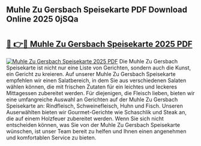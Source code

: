 ## Muhle Zu Gersbach Speisekarte PDF Download Online 2025 0jSQa

# <h2><a href="http://gc5gsxs.nevu.top/?p=Muhle+Zu+Gersbach+Speisekarte">🔗 👉🔴 Muhle Zu Gersbach Speisekarte 2025 PDF</a></h2>

[![Muhle Zu Gersbach Speisekarte 2025 PDF](https://i.imgur.com/dBaPXMq.png)](http://gc5gsxs.nevu.top/?p=Muhle+Zu+Gersbach+Speisekarte)
Die Muhle Zu Gersbach Speisekarte ist nicht nur eine Liste von Gerichten, sondern auch die Kunst, ein Gericht zu kreieren. Auf unserer Muhle Zu Gersbach Speisekarte empfehlen wir einen Salatbereich, in dem Sie aus verschiedenen Salaten wählen können, die mit frischen Zutaten für ein leichtes und leckeres Mittagessen zubereitet werden. Für diejenigen, die Fleisch lieben, bieten wir eine umfangreiche Auswahl an Gerichten auf der Muhle Zu Gersbach Speisekarte an: Rindfleisch, Schweinefleisch, Huhn und Fisch. Unseren Auserwählten bieten wir Gourmet-Gerichte wie Schaschlik und Steak an, die auf einem Holzfeuer zubereitet werden. Wenn Sie sich nicht entscheiden können, was Sie von der Muhle Zu Gersbach Speisekarte wünschen, ist unser Team bereit zu helfen und Ihnen einen angenehmen und komfortablen Service zu bieten.
